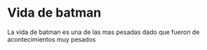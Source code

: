 # Vida de batman
La vida de batman es una de las mas pesadas dado que fueron de acontecimientos muy pesados
